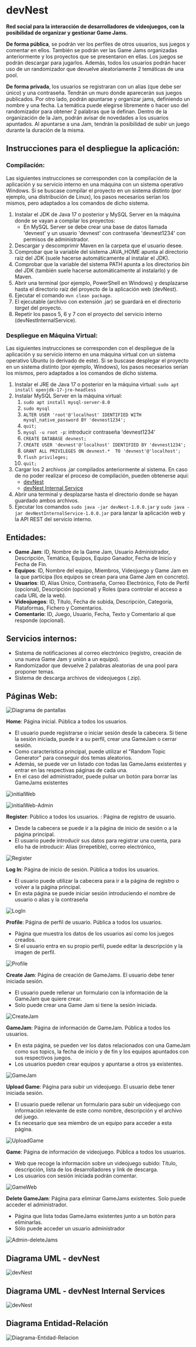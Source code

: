 # devNest
**Red social para la interacción de desarrolladores de videojuegos, con la posibilidad de organizar y gestionar Game Jams.**

**De forma pública**, se podrán ver los perfiles de otros usuarios, sus juegos y comentar en ellos. También se podrán ver las Game Jams organizadas anteriormente y los proyectos que se presentaron en ellas. Los juegos se podrán descargar para jugarlos. Además, todos los usuarios podrán hacer uso de un randomizador que devuelve aleatoriamente 2 temáticas de una pool. 

**De forma privada**, los usuarios se registraran con un alias (que debe ser único) y una contraseña. Tendrán un muro donde aparecerán sus juegos publicados. Por otro lado, podrán apuntarse y organizar jams, definiendo un nombre y una fecha. La temática puede elegirse libremente o hacer uso del randomizador para obtener 2 palabras que la definan. Dentro de la organización de la Jam, podrán avisar de novedades a los usuarios apuntados. Al apuntarse a una Jam, tendrán la posibilidad de subir un juego durante la duración de la misma.

## Instrucciones para el despliegue la aplicación:
  ### Compilación:
  Las siguientes instrucciones se corresponden con la compilación de la aplicación y su servicio interno en una máquina con un sistema operativo Windows. Si se buscase compilar el proyecto en un sistema distinto (por ejemplo, una distribución de Linux), los pasos necesarios serían los mismos, pero adaptados a los comandos de dicho sistema.
  1. Instalar el JDK de Java 17 o posterior y MySQL Server en la máquina donde se vayan a compilar los proyectos:
     * En MySQL Server se debe crear una base de datos llamada 'devnest' y un usuario 'devnest' con contraseña 'devnest1234' con permisos de administrador.
  2. Descargar y descomprimir Maven en la carpeta que el usuario desee.
  3. Comprobar que la variable del sistema JAVA_HOME apunta al directorio raíz del JDK (suele hacerse automáticamente al instalar el JDK).
  4. Comprobar que la variable del sistema PATH apunta a los directorios *bin* del JDK (también suele hacerse automáticamente al instalarlo) y de Maven.
  5. Abrir una terminal (por ejemplo, PowerShell en Windows) y desplazarse hasta el directorio raíz del proyecto de la aplicación web (devNest).
  6. Ejecutar el comando `mvn clean package`.
  7. El ejecutable (archivo con extensión .jar) se guardará en el directorio *target* del proyecto.
  8. Repetir los pasos 5, 6 y 7 con el proyecto del servicio interno (devNestInternalService).
  ### Despliegue en Máquina Virtual:
  Las siguientes instrucciones se corresponden con el despliegue de la aplicación y su servicio interno en una máquina virtual con un sistema operativo Ubuntu (o derivado de este). Si se buscase desplegar el proyecto en un sistema distinto (por ejemplo, Windows), los pasos necesarios serían los mismos, pero adaptados a los comandos de dicho sistema.
  1. Instalar el JRE de Java 17 o posterior en la máquina virtual: `sudo apt install openjdk-17-jre-headless`
  2. Instalar MySQL Server en la máquina virtual: 
      1. `sudo apt install mysql-server-8.0`
      2. `sudo mysql`
      3. `ALTER USER 'root'@'localhost' IDENTIFIED WITH mysql_native_password BY 'devnest1234';`
      4.  `quit;`
      5.  `mysql -u root -p`: introducir contraseña 'devnest1234'
      6.  `CREATE DATABASE devnest;`
      7.  `CREATE USER 'devnest'@'localhost' IDENTIFIED BY 'devnest1234';`
      8.  `GRANT ALL PRIVILEGES ON devnest.*  TO 'devnest'@'localhost';`
      9.  `flush privileges;`
      10.  `quit;`
  3. Cargar los 2 archivos .jar compilados anteriormente al sistema. En caso de no poder realizar el proceso de compilación, pueden obtenerse aquí:
     * [devNest](https://github.com/darkops96/devNest/raw/main/builds/devNest-1.0.0.jar)
     * [devNest Internal Service](https://github.com/darkops96/devNest/raw/main/builds/devNestInternalService-1.0.0.jar)
  4. Abrir una terminal y desplazarse hasta el directorio donde se hayan guardado ambos archivos.
  5. Ejecutar los comandos `sudo java -jar devNest-1.0.0.jar` y `sudo java -jar devNestInternalService-1.0.0.jar` para lanzar la aplicación web y la API REST del servicio interno.

## Entidades:

  * **Game Jam**: ID, Nombre de la Game Jam, Usuario Administrador, Descripción, Temática, Equipos, Equipo Ganador, Fecha de Inicio y Fecha de Fin.  
  * **Equipos**: ID, Nombre del equipo, Miembros, Videojuego y Game Jam en la que participa (los equipos se crean para una Game Jam en concreto).  
  * **Usuarios**: ID, Alias Único, Contraseña, Correo Electrónico, Foto de Perfil (opcional), Descripción (opcional) y Roles (para controlar el acceso a cada URL de la web).  
  * **Videojuegos**: ID, Título, Fecha de subida, Descripción, Categoría, Plataformas, Fichero y Comentarios.  
  * **Comentario**: ID, Juego, Usuario, Fecha, Texto y Comentario al que responde (opcional).
  
## Servicios internos:

  * Sistema de notificaciones al correo electrónico (registro, creación de una nueva Game Jam y unión a un equipo).  
  * Randomizador que devuelve 2 palabras aleatorias de una pool para proponer temas. 
  * Sistema de descarga archivos de videojuegos (.zip).
  
## Páginas Web:
![Diagrama de pantallas](https://user-images.githubusercontent.com/49963607/155017804-c55d094a-5b66-47c8-b7fc-689157e39b23.png)

**Home**: Página inicial. Pública a todos los usuarios. 

* El usuario puede registrarse o iniciar sesión desde la cabecera. Si tiene la sesión iniciada, puede ir a su perfil, crear una GameJam o cerrar sesión.
* Como característica principal, puede utilizar el "Random Topic Generator" para conseguir dos temas aleatorios.
* Además, se puede ver un listado con todas las GameJams existentes y entrar en las respectivas páginas de cada una.
* En el caso del administrador, puede pulsar un botón para borrar las GameJams existentes

![initialWeb](https://user-images.githubusercontent.com/58952176/155036300-fd914655-298b-46be-bd32-f6b5968b8ee2.PNG)

![initialWeb-Admin](https://user-images.githubusercontent.com/58952176/161638122-7d1345b5-d15b-46f0-8226-c3d5eac8081b.PNG)

**Register**: Público a todos los usuarios. 
: Página de registro de usuario.
* Desde la cabecera se puede ir a la página de inicio de sesión o a la página principal.
* El usuario puede introducir sus datos para registrar una cuenta, para ello ha de introducir: Alias (irrepetible), correo electrónico,

![Register](https://user-images.githubusercontent.com/58952176/155036319-ed4ad540-bb4b-46c3-834a-8a82db62e1cf.PNG)


**Log In**: Página de inicio de sesión. Pública a todos los usuarios. 
* El usuario puede utilizar la cabecera para ir a la página de registro o volver a la página principal.
* En esta página se puede iniciar sesión introduciendo el nombre de usuario o alias y la contraseña

![LogIn](https://user-images.githubusercontent.com/58952176/155036323-aaf15c3e-e5ed-45c8-8bcb-9a66636e348a.PNG)

**Profile**: Página de perfil de usuario. Pública a todos los usuarios. 
* Página que muestra los datos de los usuarios así como los juegos creados.
* Si el usuario entra en su propio perfil, puede editar la descripción y la imagen de perfil.

![Profile](https://user-images.githubusercontent.com/58952176/155036334-9f74a10a-f9f2-4454-aabb-517592facb91.PNG)

**Create Jam**: Página de creación de GameJams. El usuario debe tener iniciada sesión.
* El usuario puede rellenar un formulario con la información de la GameJam que quiere crear.
* Solo puede crear una Game Jam si tiene la sesión iniciada.

![CreateJam](https://user-images.githubusercontent.com/58952176/155036342-be590ffa-4c9a-4148-a0a0-e16884420944.PNG)

**GameJam**: Página de información de GameJam. Pública a todos los usuarios.
* En esta página, se pueden ver los datos relacionados con una GameJam como sus topics, la fecha de inicio y de fin y los equipos apuntados con sus respectivos juegos.
* Los usuarios pueden crear equipos y apuntarse a otros ya existentes.

![GameJam](https://user-images.githubusercontent.com/58952176/155036371-5622a17e-a379-414e-bb0a-8040a116bb9b.PNG)

**Upload Game**: Página para subir un videojuego. El usuario debe tener iniciada sesión.
* El usuario puede rellenar un formulario para subir un videojuego con información relevante de este como nombre, descripción y el archivo del juego.
* Es necesario que sea miembro de un equipo para acceder a esta página.

![UploadGame](https://user-images.githubusercontent.com/58952176/155036392-b3d0b4e5-fe8b-4c5f-a5d2-1012ef3d3dc0.PNG)

**Game**: Página de información de videojuego. Pública a todos los usuarios.
* Web que recoge la información sobre un videojuego subido: Título, descripción, lista de los desarrolladores y link de descarga.
* Los usuarios con sesión iniciada podrán comentar.

![GameWeb](https://user-images.githubusercontent.com/58952176/155036403-3bc9326f-66d7-431c-8f86-3e4ae49ccaff.PNG)

**Delete GameJam**: Página para eliminar GameJams existentes. Solo puede acceder el administrador.
* Página que lista todas GameJams existentes junto a un botón para eliminarlas.
* Sólo puede acceder un usuario administrador

![Admin-deleteJams](https://user-images.githubusercontent.com/58952176/161638292-7f261d39-6de2-4197-a27c-16ac4888a1eb.PNG)

## Diagrama UML - devNest
![devNest](https://user-images.githubusercontent.com/58952176/161655299-3d3b1bf0-5399-4c4d-9fcc-41c676149917.png)

## Diagrama UML - devNest Internal Services
![devNest](https://user-images.githubusercontent.com/58952176/161655834-6924bdd4-7909-4868-b0a9-7d7da12d49f9.png)

## Diagrama Entidad-Relación
![Diagrama-Entidad-Relacion](https://user-images.githubusercontent.com/58952176/155035518-28213136-7775-4a52-815b-81e821234202.PNG)

